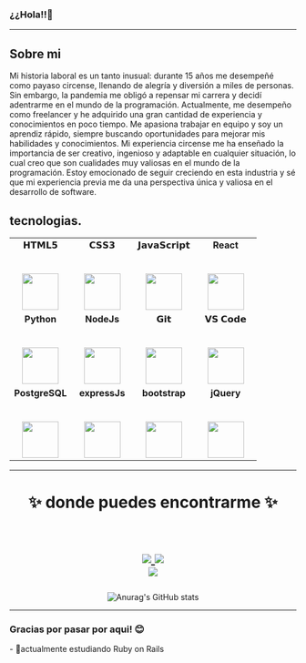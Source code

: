 ### ¿¿Hola!!👋

</h2>

<hr/>

## Sobre mi

Mi historia laboral es un tanto inusual: durante 15 años me desempeñé como payaso circense, llenando de alegría y diversión a miles de personas. Sin embargo, la pandemia me obligó a repensar mi carrera y decidí adentrarme en el mundo de la programación.
Actualmente, me desempeño como freelancer y he adquirido una gran cantidad de experiencia y conocimientos en poco tiempo. Me apasiona trabajar en equipo y soy un aprendiz rápido, siempre buscando oportunidades para mejorar mis habilidades y conocimientos.
Mi experiencia circense me ha enseñado la importancia de ser creativo, ingenioso y adaptable en cualquier situación, lo cual creo que son cualidades muy valiosas en el mundo de la programación. Estoy emocionado de seguir creciendo en esta industria y 
sé que mi experiencia previa me da una perspectiva única y valiosa en el desarrollo de software.
<!-- ## Coding Profiles

-->

## tecnologias.

<table>
  <tbody>
    <tr valign="top">
      <td width="25%" align="center">
        <span>𝗛𝗧𝗠𝗟𝟱</span><br><br><br>
        <img height="64px" src="https://cdn.svgporn.com/logos/html-5.svg">
      </td>
      <td width="25%" align="center">
        <span>𝗖𝗦𝗦𝟯</span><br><br><br>
        <img height="64px" src="https://cdn.svgporn.com/logos/css-3.svg">
      </td>
      <td width="25%" align="center">
        <span>𝗝𝗮𝘃𝗮𝗦𝗰𝗿𝗶𝗽𝘁</span><br><br><br>
        <img height="64px" src="https://cdn.svgporn.com/logos/javascript.svg">
      </td>
      <td width="25%" align="center">
        <span><strong>React</strong>
        </span><br><br><br>
        <img height="64px" src="https://cdn4.iconfinder.com/data/icons/logos-3/600/React.js_logo-512.png">
      </td>
    </tr>
    <tr valign="top">
      <td width="25%" align="center">
        <span><strong>Python</strong>
        </span><br><br><br>
        <img height="64px" src="https://cdn4.iconfinder.com/data/icons/logos-and-brands/512/267_Python_logo-128.png">
      </td>
      <td width="25%" align="center">
        <span><strong>NodeJs</strong>
        </span><br><br><br>
        <img height="64px" src="https://colorlib.com/wp/wp-content/uploads/sites/2/node.js-logo.png">
      </td>
      <td width="25%" align="center">
        <span>𝗚𝗶𝘁</span><br><br><br>
        <img height="64px" src="https://cdn.svgporn.com/logos/git-icon.svg">
      </td>
      <td width="25%" align="center">
        <span>𝗩𝗦 𝗖𝗼𝗱𝗲</span><br><br><br>
        <img height="64px" src="https://cdn.svgporn.com/logos/visual-studio-code.svg">
      </td>
    </tr>
    <tr valign="top">
      <td width="25%" align="center">
        <span><strong>PostgreSQL</strong></span><br><br><br>
        <img height="64px" src="https://dwglogo.com/wp-content/uploads/2017/09/Postgresql_logo-1024x705.png">
      </td>
      <td width="25%" align="center">
        <span><strong>expressJs</strong></span><br><br><br>
        <img height="64px" src="https://itguru.vn/blog/wp-content/uploads/2020/06/Express-JS-logo.jpg">
      </td>
      <td width="25%" align="center">
        <span><strong>bootstrap</strong></span><br><br><br>
        <img height="64px" src="https://clipground.com/images/clipart-bootstrap.jpg">
      </td>
      <td width="25%" align="center">
        <span><strong>jQuery</strong></span><br><br><br>
        <img height="64px" src="https://logodix.com/logo/941103.png">
      </td>
    </tr>
  </tbody>
</table>
<hr>

<h1 align="center">
✨ donde puedes encontrarme ✨

<p align="center">
  <br/>
  <a href="https://www.linkedin.com/in/abraham-lillo-lillo-27b545233/">
    <img src="https://img.shields.io/badge/LinkedIn-%230077B5.svg?&style=flat-square&logo=linkedin&logoColor=white">
  </a>
  
  <a href="https://github.com/toffycaluga">
    <img src="https://img.shields.io/badge/Github-%230A0A0A.svg?&style=flat-square&logo=Github&logoColor=white">  
  </a>

  <br/>
 
  <a href="https://www.instagram.com/toffy_caluga/">
    <img src="https://img.shields.io/badge/Instagram-%23E4405F.svg?&style=flat-square&logo=instagram&logoColor=white">
  </a>
</p>
</h1>

<div align = "center">

![Anurag's GitHub stats](https://github-readme-stats.vercel.app/api?username=toffycaluga&show_icons=true&theme=transparent)

<hr>

</div>

<h3>Gracias por pasar por aqui! 😊</h3>
- 🌱actualmente estudiando Ruby on Rails

<!--
**toffycaluga/toffycaluga** is a ✨ _special_ ✨ repository because its `README.md` (this file) appears on your GitHub profile.

Here are some ideas to get you started:

- 🔭 I’m currently working on ...
- 🌱 I’m currently learning ...
- 👯 I’m looking to collaborate on ...
- 🤔 I’m looking for help with ...
- 💬 Ask me about ...
- 📫 How to reach me: ...
- 😄 Pronouns: ...
- ⚡ Fun fact: ...
-->
